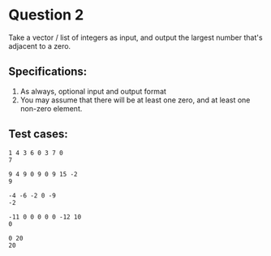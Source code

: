 # Question 2

Take a vector / list of integers as input, and output the largest number that's adjacent to a zero.

## Specifications:

1. As always, optional input and output format
2. You may assume that there will be at least one zero, and at least one non-zero element.

## Test cases:

    1 4 3 6 0 3 7 0
    7
    
    9 4 9 0 9 0 9 15 -2
    9
    
    -4 -6 -2 0 -9
    -2
    
    -11 0 0 0 0 0 -12 10
    0
    
    0 20 
    20
